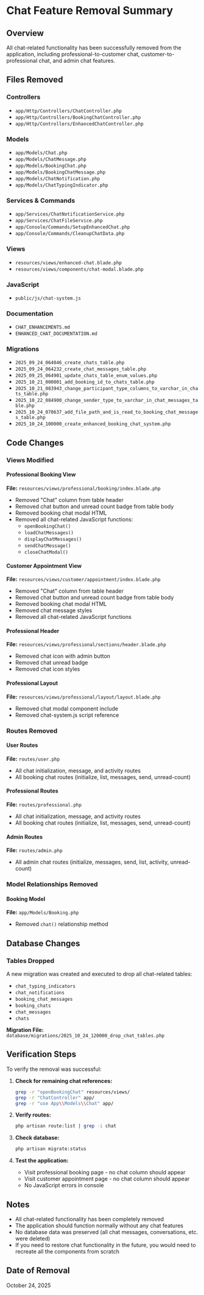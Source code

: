 # Chat Feature Removal Summary

## Overview
All chat-related functionality has been successfully removed from the application, including professional-to-customer chat, customer-to-professional chat, and admin chat features.

## Files Removed

### Controllers
- `app/Http/Controllers/ChatController.php`
- `app/Http/Controllers/BookingChatController.php`
- `app/Http/Controllers/EnhancedChatController.php`

### Models
- `app/Models/Chat.php`
- `app/Models/ChatMessage.php`
- `app/Models/BookingChat.php`
- `app/Models/BookingChatMessage.php`
- `app/Models/ChatNotification.php`
- `app/Models/ChatTypingIndicator.php`

### Services & Commands
- `app/Services/ChatNotificationService.php`
- `app/Services/ChatFileService.php`
- `app/Console/Commands/SetupEnhancedChat.php`
- `app/Console/Commands/CleanupChatData.php`

### Views
- `resources/views/enhanced-chat.blade.php`
- `resources/views/components/chat-modal.blade.php`

### JavaScript
- `public/js/chat-system.js`

### Documentation
- `CHAT_ENHANCEMENTS.md`
- `ENHANCED_CHAT_DOCUMENTATION.md`

### Migrations
- `2025_09_24_064046_create_chats_table.php`
- `2025_09_24_064232_create_chat_messages_table.php`
- `2025_09_25_064901_update_chats_table_enum_values.php`
- `2025_10_21_000001_add_booking_id_to_chats_table.php`
- `2025_10_21_083943_change_participant_type_columns_to_varchar_in_chats_table.php`
- `2025_10_22_084900_change_sender_type_to_varchar_in_chat_messages_table.php`
- `2025_10_24_070637_add_file_path_and_is_read_to_booking_chat_messages_table.php`
- `2025_10_24_100000_create_enhanced_booking_chat_system.php`

## Code Changes

### Views Modified

#### Professional Booking View
**File:** `resources/views/professional/booking/index.blade.php`
- Removed "Chat" column from table header
- Removed chat button and unread count badge from table body
- Removed booking chat modal HTML
- Removed all chat-related JavaScript functions:
  - `openBookingChat()`
  - `loadChatMessages()`
  - `displayChatMessages()`
  - `sendChatMessage()`
  - `closeChatModal()`

#### Customer Appointment View
**File:** `resources/views/customer/appointment/index.blade.php`
- Removed "Chat" column from table header
- Removed chat button and unread count badge from table body
- Removed booking chat modal HTML
- Removed chat message styles
- Removed all chat-related JavaScript functions

#### Professional Header
**File:** `resources/views/professional/sections/header.blade.php`
- Removed chat icon with admin button
- Removed chat unread badge
- Removed chat icon styles

#### Professional Layout
**File:** `resources/views/professional/layout/layout.blade.php`
- Removed chat modal component include
- Removed chat-system.js script reference

### Routes Removed

#### User Routes
**File:** `routes/user.php`
- All chat initialization, message, and activity routes
- All booking chat routes (initialize, list, messages, send, unread-count)

#### Professional Routes
**File:** `routes/professional.php`
- All chat initialization, message, and activity routes
- All booking chat routes (initialize, list, messages, send, unread-count)

#### Admin Routes
**File:** `routes/admin.php`
- All admin chat routes (initialize, messages, send, list, activity, unread-count)

### Model Relationships Removed

#### Booking Model
**File:** `app/Models/Booking.php`
- Removed `chat()` relationship method

## Database Changes

### Tables Dropped
A new migration was created and executed to drop all chat-related tables:
- `chat_typing_indicators`
- `chat_notifications`
- `booking_chat_messages`
- `booking_chats`
- `chat_messages`
- `chats`

**Migration File:** `database/migrations/2025_10_24_120000_drop_chat_tables.php`

## Verification Steps

To verify the removal was successful:

1. **Check for remaining chat references:**
   ```bash
   grep -r "openBookingChat" resources/views/
   grep -r "ChatController" app/
   grep -r "use App\\Models\\Chat" app/
   ```

2. **Verify routes:**
   ```bash
   php artisan route:list | grep -i chat
   ```

3. **Check database:**
   ```bash
   php artisan migrate:status
   ```

4. **Test the application:**
   - Visit professional booking page - no chat column should appear
   - Visit customer appointment page - no chat column should appear
   - No JavaScript errors in console

## Notes

- All chat-related functionality has been completely removed
- The application should function normally without any chat features
- No database data was preserved (all chat messages, conversations, etc. were deleted)
- If you need to restore chat functionality in the future, you would need to recreate all the components from scratch

## Date of Removal
October 24, 2025
